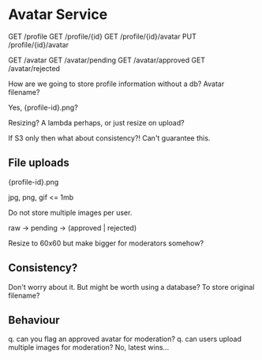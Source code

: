 Avatar Service
==============

GET /profile
GET /profile/{id}
GET /profile/{id}/avatar
PUT /profile/{id}/avatar

GET /avatar
GET /avatar/pending
GET /avatar/approved
GET /avatar/rejected


How are we going to store profile information without a db? Avatar
filename?

Yes, {profile-id}.png?

Resizing? A lambda perhaps, or just resize on upload?


If S3 only then what about consistency?! Can't guarantee this.


## File uploads

{profile-id}.png

jpg, png, gif <= 1mb

Do not store multiple images per user.

raw -> pending -> (approved | rejected)

Resize to 60x60 but make bigger for moderators somehow?

## Consistency?

Don't worry about it. But might be worth using a database? To store
original filename?


## Behaviour

q. can you flag an approved avatar for moderation?
q. can users upload multiple images for moderation? No, latest wins...
